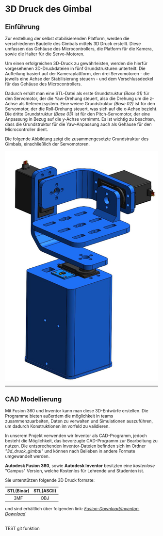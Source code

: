 # 3D Druck des Gimbal

## Einführung

Zur erstellung der selbst stabilisierenden Platform, werden die verschiedenen Bauteile des Gimbals mittels 3D Druck erstellt. Diese umfassen das Gehäuse des Microcontrollers, die Platform für die Kamera, sowie die Halter für die Servo-Motoren. 

Um einen erfolgreichen 3D-Druck zu gewährleisten, werden die hierfür vorgesehenen 3D-Druckdateien in fünf Grundstrukturen unterteilt. Die Aufteilung basiert auf der Kameraplattform, den drei Servomotoren - die jeweils eine Achse der Stabilisierung steuern - und dem Verschlussdeckel für das Gehäuse des Microcontrollers.

Dadurch erhält man eine STL-Datei als erste Grundstruktur _(Base 01)_ für den Servomotor, der die Yaw-Drehung steuert, also die Drehung um die z-Achse als Referenzsystem. Eine weiere Grundstruktur _(Base 02)_ ist für den Servomotor, der die Roll-Drehung steuert, was sich auf die x-Achse bezieht. Die dritte Grundstruktur _(Base 03)_ ist für den Pitch-Servomotor, der eine Anpassung in Bezug auf die y-Achse vornimmt. Es ist wichtig zu beachten, dass die Grundstruktur für die Yaw-Anpassung auch als Gehäuse für den Microcontroller dient.

Die folgende Abbildung zeigt die zusammengesetzte Grundstruktur des Gimbals, einschließlich der Servomotoren.

![Gimbal](../images/Gimbal_Platform.png)


<!---

Dont know how to fix - yet

```{image} ../images/Gimbal_Platform.png
:alt: Platform
:class: bg-primary mb-1
:width: 250px
:align: center
```

-->

-------------
## CAD Modellierung

Mit Fusion 360 und Inventor kann man diese 3D-Entwürfe erstellen. Die Programme bieten außerdem die möglichkeit in teams zusammenzuarbeiten, Daten zu verwalten und Simulationen auszuführen, um dadurch Konstruktionen im vorfeld zu validieren.

In unserem Projekt verwenden wir Inventor als CAD-Programm, jedoch besteht die Möglichkeit, das bevorzugte CAD-Programm zur Bearbeitung zu nutzen. Die entsprechenden Inventor-Dateien befinden sich im Ordner _"3d_druck_gimbal"_ und können nach Belieben in andere Formate umgewandelt werden.

__Autodesk Fusion 360__, sowie __Autodesk Inventor__ besitzten eine _kostenlose_ "Campus" Version, welche Kostenlos für Lehrende und Studenten ist. 

Sie unterstützen folgende 3D Druck formate:

| STL(Binär) | STL(ASCII) | 
| :----:     |      :----:|
|         3MF|         OBJ| 

und sind erhältlich über folgenden link: [_Fusion-Download/Inventor-Download_](https://www.autodesk.de/education/edu-software/overview?sorting=featured&filters=individual) 
</br></br>


TEST git funktion